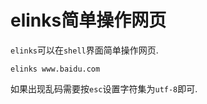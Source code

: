 # elinks简单操作网页

`elinks`可以在`shell`界面简单操作网页.

```
elinks www.baidu.com
```

如果出现乱码需要按`esc`设置字符集为`utf-8`即可.